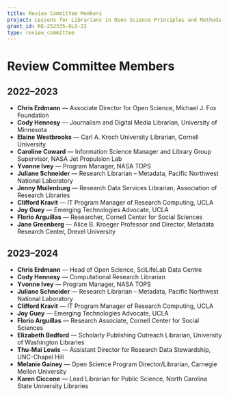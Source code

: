 ```yaml
---
title: Review Committee Members
project: Lessons for Librarians in Open Science Principles and Methods
grant_id: RE-252335-OLS-22
type: review_committee
---
```


# Review Committee Members

## 2022–2023

- **Chris Erdmann** — Associate Director for Open Science, Michael J. Fox Foundation  
- **Cody Hennesy** — Journalism and Digital Media Librarian, University of Minnesota  
- **Elaine Westbrooks** — Carl A. Kroch University Librarian, Cornell University  
- **Caroline Coward** — Information Science Manager and Library Group Supervisor, NASA Jet Propulsion Lab  
- **Yvonne Ivey** — Program Manager, NASA TOPS  
- **Juliane Schneider** — Research Librarian – Metadata, Pacific Northwest National Laboratory  
- **Jenny Muilenburg** — Research Data Services Librarian, Association of Research Libraries  
- **Clifford Kravit** — IT Program Manager of Research Computing, UCLA  
- **Joy Guey** — Emerging Technologies Advocate, UCLA  
- **Florio Arguillas** — Researcher, Cornell Center for Social Sciences  
- **Jane Greenberg** — Alice B. Kroeger Professor and Director, Metadata Research Center, Drexel University  

## 2023–2024

- **Chris Erdmann** — Head of Open Science, SciLifeLab Data Centre  
- **Cody Hennesy** — Computational Research Librarian  
- **Yvonne Ivey** — Program Manager, NASA TOPS  
- **Juliane Schneider** — Research Librarian – Metadata, Pacific Northwest National Laboratory  
- **Clifford Kravit** — IT Program Manager of Research Computing, UCLA  
- **Joy Guey** — Emerging Technologies Advocate, UCLA  
- **Florio Arguillas** — Research Associate, Cornell Center for Social Sciences  
- **Elizabeth Bedford** — Scholarly Publishing Outreach Librarian, University of Washington Libraries  
- **Thu-Mai Lewis** — Assistant Director for Research Data Stewardship, UNC-Chapel Hill  
- **Melanie Gainey** — Open Science Program Director/Librarian, Carnegie Mellon University  
- **Karen Ciccone** — Lead Librarian for Public Science, North Carolina State University Libraries  
